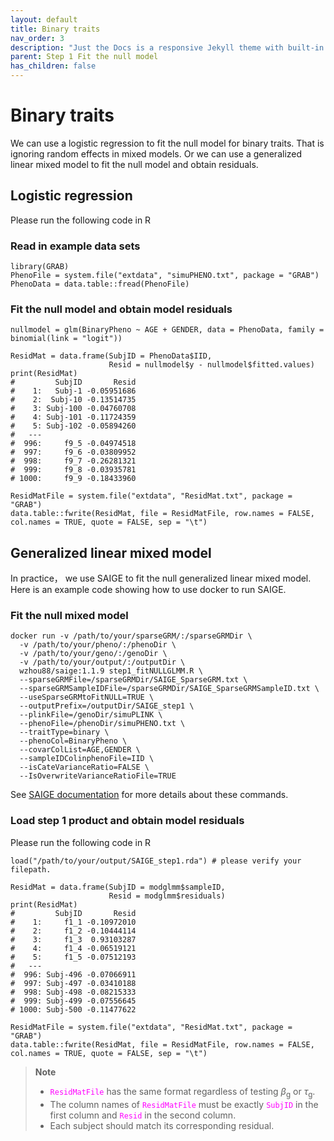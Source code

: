 ```yaml
---
layout: default
title: Binary traits
nav_order: 3
description: "Just the Docs is a responsive Jekyll theme with built-in search that is easily customizable and hosted on GitHub Pages."
parent: Step 1 Fit the null model
has_children: false
---
```


# **Binary traits**

We can use a logistic regression to fit the null model for binary traits. That is ignoring random effects in mixed models. Or we can use a generalized linear mixed model to fit the null model and obtain residuals.

## Logistic regression

Please run the following code in R

### Read in example data sets

```
library(GRAB)
PhenoFile = system.file("extdata", "simuPHENO.txt", package = "GRAB")
PhenoData = data.table::fread(PhenoFile)
```

### Fit the null model and obtain model residuals

```
nullmodel = glm(BinaryPheno ~ AGE + GENDER, data = PhenoData, family = binomial(link = "logit"))

ResidMat = data.frame(SubjID = PhenoData$IID,
                      Resid = nullmodel$y - nullmodel$fitted.values)
print(ResidMat)
#         SubjID       Resid
#    1:   Subj-1 -0.05951686
#    2:  Subj-10 -0.13514735
#    3: Subj-100 -0.04760708
#    4: Subj-101 -0.11724359
#    5: Subj-102 -0.05894260
#   ---                     
#  996:     f9_5 -0.04974518
#  997:     f9_6 -0.03809952
#  998:     f9_7 -0.26281321
#  999:     f9_8 -0.03935781
# 1000:     f9_9 -0.18433960

ResidMatFile = system.file("extdata", "ResidMat.txt", package = "GRAB")
data.table::fwrite(ResidMat, file = ResidMatFile, row.names = FALSE, col.names = TRUE, quote = FALSE, sep = "\t")
```

## Generalized linear mixed model

In practice， we use SAIGE to fit the null generalized linear mixed model. Here is an example code showing how to use docker to run SAIGE.

### Fit the null mixed model

```
docker run -v /path/to/your/sparseGRM/:/sparseGRMDir \
  -v /path/to/your/pheno/:/phenoDir \
  -v /path/to/your/geno/:/genoDir \
  -v /path/to/your/output/:/outputDir \
  wzhou88/saige:1.1.9 step1_fitNULLGLMM.R \
  --sparseGRMFile=/sparseGRMDir/SAIGE_SparseGRM.txt \
  --sparseGRMSampleIDFile=/sparseGRMDir/SAIGE_SparseGRMSampleID.txt \
  --useSparseGRMtoFitNULL=TRUE \
  --outputPrefix=/outputDir/SAIGE_step1 \
  --plinkFile=/genoDir/simuPLINK \
  --phenoFile=/phenoDir/simuPHENO.txt \
  --traitType=binary \
  --phenoCol=BinaryPheno \
  --covarColList=AGE,GENDER \
  --sampleIDColinphenoFile=IID \
  --isCateVarianceRatio=FALSE \
  --IsOverwriteVarianceRatioFile=TRUE
```

See [SAIGE documentation](https://saigegit.github.io/SAIGE-doc/) for more details about these commands.

### Load step 1 product and obtain model residuals

Please run the following code in R

```
load("/path/to/your/output/SAIGE_step1.rda") # please verify your filepath.

ResidMat = data.frame(SubjID = modglmm$sampleID,
                      Resid = modglmm$residuals)
print(ResidMat)
#         SubjID       Resid
#    1:     f1_1 -0.10972010
#    2:     f1_2 -0.10444114
#    3:     f1_3  0.93103287
#    4:     f1_4 -0.06519121
#    5:     f1_5 -0.07512193
#   ---
#  996: Subj-496 -0.07066911
#  997: Subj-497 -0.03410188
#  998: Subj-498 -0.08215333
#  999: Subj-499 -0.07556645
# 1000: Subj-500 -0.11477622

ResidMatFile = system.file("extdata", "ResidMat.txt", package = "GRAB")
data.table::fwrite(ResidMat, file = ResidMatFile, row.names = FALSE, col.names = TRUE, quote = FALSE, sep = "\t")
```

> **Note**  
> - <code style="color : fuchsia">ResidMatFile</code> has the same format regardless of testing $\beta$<sub>g</sub> or $\tau$<sub>g</sub>.
> - The column names of <code style="color : fuchsia">ResidMatFile</code> must be exactly <code style="color : fuchsia">SubjID</code> in the first column and <code style="color : fuchsia">Resid</code> in the second column.
> - Each subject should match its corresponding residual.